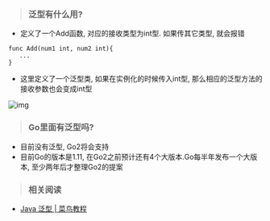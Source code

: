> ### 泛型有什么用?

- 定义了一个Add函数, 对应的接收类型为int型. 如果传其它类型, 就会报错

```
func Add(num1 int, num2 int){
   ...
}
```

- 这里定义了一个泛型类, 如果在实例化的时候传入int型, 那么相应的泛型方法的接收参数也会变成int型

![img](https://box.kancloud.cn/8ac39a4bfeeb168dff846941fbb05529_733x541.png)

> ### Go里面有泛型吗?

- 目前没有泛型, Go2将会支持
- 目前Go的版本是1.11, 在Go2之前预计还有4个大版本.Go每半年发布一个大版本, 至少两年后才整理Go2的提案

> ### 相关阅读

- [Java 泛型 | 菜鸟教程](http://www.runoob.com/java/java-generics.html)